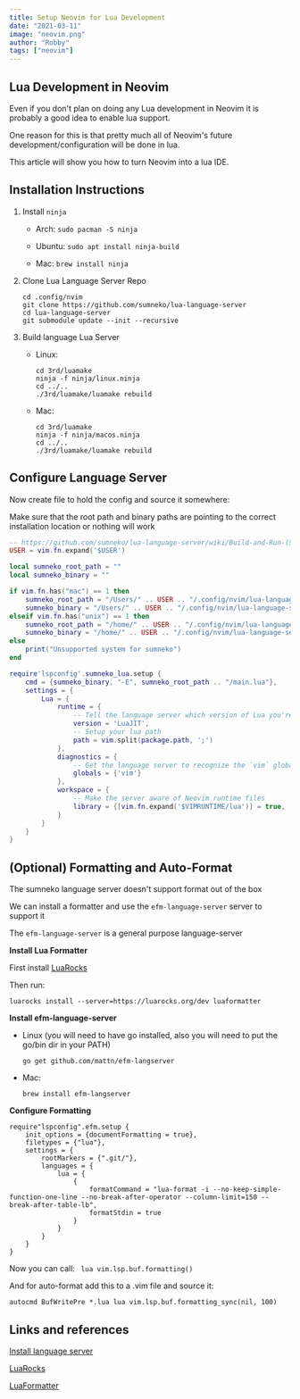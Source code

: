 ```yaml
---
title: Setup Neovim for Lua Development
date: "2021-03-11"
image: "neovim.png"
author: "Robby"
tags: ["neovim"]
---
```


## Lua Development in Neovim

Even if you don't plan on doing any Lua development in Neovim it is probably a good idea to enable lua support.

One reason for this is that pretty much all of Neovim's future development/configuration will be done in lua.

This article will show you how to turn Neovim into a lua IDE.

## Installation Instructions

1. Install `ninja`

    - Arch: `sudo pacman -S ninja`

    - Ubuntu: `sudo apt install ninja-build`

    - Mac: `brew install ninja`

2. Clone Lua Language Server Repo

    ```
    cd .config/nvim
    git clone https://github.com/sumneko/lua-language-server
    cd lua-language-server
    git submodule update --init --recursive
    ```
3. Build language Lua Server

    - Linux:

        ```
        cd 3rd/luamake
        ninja -f ninja/linux.ninja
        cd ../..
        ./3rd/luamake/luamake rebuild
        ```

    - Mac:

        ```
        cd 3rd/luamake
        ninja -f ninja/macos.ninja
        cd ../..
        ./3rd/luamake/luamake rebuild
        ```

## Configure Language Server

Now create file to hold the config and source it somewhere:

Make sure that the root path and binary paths are pointing to the correct installation location or nothing will work

```lua heading=lua-ls.lua
-- https://github.com/sumneko/lua-language-server/wiki/Build-and-Run-(Standalone)
USER = vim.fn.expand('$USER')

local sumneko_root_path = ""
local sumneko_binary = ""

if vim.fn.has("mac") == 1 then
    sumneko_root_path = "/Users/" .. USER .. "/.config/nvim/lua-language-server"
    sumneko_binary = "/Users/" .. USER .. "/.config/nvim/lua-language-server/bin/macOS/lua-language-server"
elseif vim.fn.has("unix") == 1 then
    sumneko_root_path = "/home/" .. USER .. "/.config/nvim/lua-language-server"
    sumneko_binary = "/home/" .. USER .. "/.config/nvim/lua-language-server/bin/Linux/lua-language-server"
else
    print("Unsupported system for sumneko")
end

require'lspconfig'.sumneko_lua.setup {
    cmd = {sumneko_binary, "-E", sumneko_root_path .. "/main.lua"},
    settings = {
        Lua = {
            runtime = {
                -- Tell the language server which version of Lua you're using (most likely LuaJIT in the case of Neovim)
                version = 'LuaJIT',
                -- Setup your lua path
                path = vim.split(package.path, ';')
            },
            diagnostics = {
                -- Get the language server to recognize the `vim` global
                globals = {'vim'}
            },
            workspace = {
                -- Make the server aware of Neovim runtime files
                library = {[vim.fn.expand('$VIMRUNTIME/lua')] = true, [vim.fn.expand('$VIMRUNTIME/lua/vim/lsp')] = true}
            }
        }
    }
}
```

## (Optional) Formatting and Auto-Format

The sumneko language server doesn't support format out of the box

We can install a formatter and use the `efm-language-server` server to support it

The `efm-language-server` is a general purpose language-server

**Install Lua Formatter**

First install [LuaRocks](https://github.com/luarocks/luarocks)

Then run:

```
luarocks install --server=https://luarocks.org/dev luaformatter
```

**Install efm-language-server**

- Linux (you will need to have go installed, also you will need to put the go/bin dir in your PATH)

    ```
    go get github.com/mattn/efm-langserver
    ```

- Mac:

    ```
    brew install efm-langserver
    ```

**Configure Formatting**

```
require"lspconfig".efm.setup {
    init_options = {documentFormatting = true},
    filetypes = {"lua"},
    settings = {
        rootMarkers = {".git/"},
        languages = {
            lua = {
                {
                    formatCommand = "lua-format -i --no-keep-simple-function-one-line --no-break-after-operator --column-limit=150 --break-after-table-lb",
                    formatStdin = true
                }
            }
        }
    }
}
```

Now you can call: ` lua vim.lsp.buf.formatting()`

And for auto-format add this to a .vim file and source it:

```
autocmd BufWritePre *.lua lua vim.lsp.buf.formatting_sync(nil, 100)
```

## Links and references

[Install language server](https://github.com/sumneko/lua-language-server/wiki/Build-and-Run-(Standalone))

[LuaRocks](https://github.com/luarocks/luarocks)

[LuaFormatter](https://github.com/Koihik/LuaFormatter)
